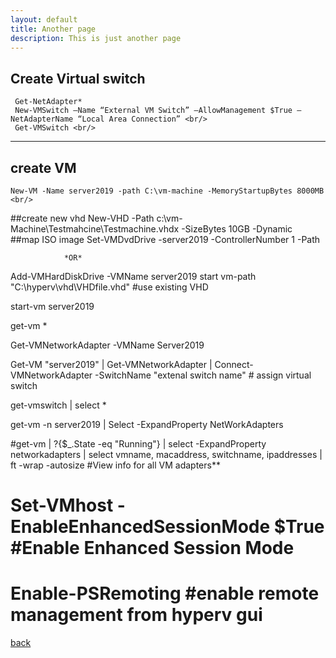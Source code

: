 ```yaml
---
layout: default
title: Another page
description: This is just another page
---
```


## Create Virtual switch


	 Get-NetAdapter* 
	 New-VMSwitch –Name “External VM Switch” –AllowManagement $True –NetAdapterName “Local Area Connection” <br/>
	 Get-VMSwitch <br/>
---------------------------------------

## create VM

	New-VM -Name server2019 -path C:\vm-machine -MemoryStartupBytes 8000MB <br/>

##create new vhd
 	New-VHD -Path c:\vm-Machine\Testmahcine\Testmachine.vhdx -SizeBytes 10GB -Dynamic <br/> 
##map ISO image	
	Set-VMDvdDrive -server2019 -ControllerNumber 1 -Path <br/>					

				*OR*

Add-VMHardDiskDrive -VMName server2019 start vm-path "C:\hyperv\vhd\VHDfile.vhd" 		#use existing VHD

start-vm server2019

get-vm *

Get-VMNetworkAdapter -VMName Server2019

Get-VM "server2019" | Get-VMNetworkAdapter | Connect-VMNetworkAdapter -SwitchName "extenal switch name"		# assign virtual switch

get-vmswitch | select *

get-vm -n server2019 | Select -ExpandProperty NetWorkAdapters

#get-vm | ?{$_.State -eq "Running"} | select -ExpandProperty networkadapters | select vmname, macaddress, switchname, ipaddresses | ft -wrap -autosize						#View info for all VM adapters**


# Set-VMhost -EnableEnhancedSessionMode $True						#Enable Enhanced Session Mode 

# Enable-PSRemoting 									#enable remote management from hyperv gui


[back](./)
